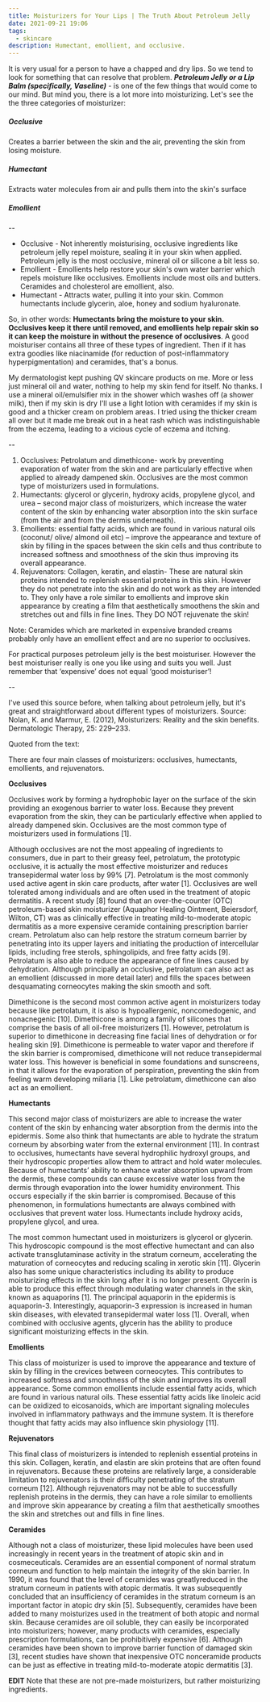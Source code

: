 ```yaml
---
title: Moisturizers for Your Lips | The Truth About Petroleum Jelly
date: 2021-09-21 19:06
tags:
  - skincare
description: Humectant, emollient, and occlusive.
---
```

It is very usual for a person to have a chapped and dry lips. So we tend to look for something that can resolve that problem. ***Petroleum Jelly or a Lip Balm (specifically, Vaseline)*** - is one of the few things that would come to our mind. But mind you, there is a lot more into moisturizing. Let's see the the three categories of moisturizer:

##### Occlusive

Creates a barrier between the skin and the air, preventing the skin from losing moisture.

##### Humectant

Extracts water molecules from air and pulls them into the skin's surface

##### Emollient

\--



* Occlusive - Not inherently moisturising, occlusive ingredients like petroleum jelly repel moisture, sealing it in your skin when applied. Petroleum jelly is the most occlusive, mineral oil or silicone a bit less so.
* Emollient - Emollients help restore your skin's own water barrier which repels moisture like occlusives. Emollients include most oils and butters. Ceramides and cholesterol are emollient, also.
* Humectant - Attracts water, pulling it into your skin. Common humectants include glycerin, aloe, honey and sodium hyaluronate.

So, in other words: **Humectants bring the moisture to your skin. Occlusives keep it there until removed, and emollients help repair skin so it can keep the moisture in without the presence of occlusives**. A good moisturiser contains all three of these types of ingredient. Then if it has extra goodies like niacinamide (for reduction of post-inflammatory hyperpigmentation) and ceramides, that's a bonus.

My dermatologist kept pushing QV skincare products on me. More or less just mineral oil and water, nothing to help my skin fend for itself. No thanks. I use a mineral oil/emulsifier mix in the shower which washes off (a shower milk), then if my skin is dry I'll use a light lotion with ceramides if my skin is good and a thicker cream on problem areas. I tried using the thicker cream all over but it made me break out in a heat rash which was indistinguishable from the eczema, leading to a vicious cycle of eczema and itching.



\--

1. Occlusives: Petrolatum and dimethicone- work by preventing evaporation of water from the skin and are particularly effective when applied to already dampened skin. Occlusives are the most common type of moisturizers used in formulations.
2. Humectants: glycerol or glycerin, hydroxy acids, propylene glycol, and urea – second major class of moisturizers, which increase the water content of the skin by enhancing water absorption into the skin surface (from the air and from the dermis underneath).
3. Emollients: essential fatty acids, which are found in various natural oils (coconut/ olive/ almond oil etc) – improve the appearance and texture of skin by filling in the spaces between the skin cells and thus contribute to increased softness and smoothness of the skin thus improving its overall appearance.
4. Rejuvenators: Collagen, keratin, and elastin- These are natural skin proteins intended to replenish essential proteins in this skin. However they do not penetrate into the skin and do not work as they are intended to. They only have a role similar to emollients and improve skin appearance by creating a film that aesthetically smoothens the skin and stretches out and fills in fine lines. They DO NOT rejuvenate the skin!

Note: Ceramides which are marketed in expensive branded creams probably only have an emollient effect and are no superior to occlusives.

For practical purposes petroleum jelly is the best moisturiser. However the best moisturiser really is one you like using and suits you well. Just remember that ‘expensive’ does not equal ‘good moisturiser’!



\--



I've used this source before, when talking about petroleum jelly, but it's great and straightforward about different types of moisturizers. Source: Nolan, K. and Marmur, E. (2012), Moisturizers: Reality and the skin benefits. Dermatologic Therapy, 25: 229–233.

Quoted from the text:

There are four main classes of moisturizers: occlusives, humectants, emollients, and rejuvenators.

**Occlusives**

Occlusives work by forming a hydrophobic layer on the surface of the skin providing an exogenous barrier to water loss. Because they prevent evaporation from the skin, they can be particularly effective when applied to already dampened skin. Occlusives are the most common type of moisturizers used in formulations \[1].

Although occlusives are not the most appealing of ingredients to consumers, due in part to their greasy feel, petrolatum, the prototypic occlusive, it is actually the most effective moisturizer and reduces transepidermal water loss by 99% \[7]. Petrolatum is the most commonly used active agent in skin care products, after water \[1]. Occlusives are well tolerated among individuals and are often used in the treatment of atopic dermatitis. A recent study \[8] found that an over-the-counter (OTC) petroleum-based skin moisturizer (Aquaphor Healing Ointment, Beiersdorf, Wilton, CT) was as clinically effective in treating mild-to-moderate atopic dermatitis as a more expensive ceramide containing prescription barrier cream. Petrolatum also can help restore the stratum corneum barrier by penetrating into its upper layers and initiating the production of intercellular lipids, including free sterols, sphingolipids, and free fatty acids \[9]. Petrolatum is also able to reduce the appearance of fine lines caused by dehydration. Although principally an occlusive, petrolatum can also act as an emollient (discussed in more detail later) and fills the spaces between desquamating corneocytes making the skin smooth and soft.

Dimethicone is the second most common active agent in moisturizers today because like petrolatum, it is also is hypoallergenic, noncomedogenic, and nonacnegenic \[10]. Dimethicone is among a family of silicones that comprise the basis of all oil-free moisturizers \[1]. However, petrolatum is superior to dimethicone in decreasing fine facial lines of dehydration or for healing skin \[9]. Dimethicone is permeable to water vapor and therefore if the skin barrier is compromised, dimethicone will not reduce transepidermal water loss. This however is beneficial in some foundations and sunscreens, in that it allows for the evaporation of perspiration, preventing the skin from feeling warm developing miliaria \[1]. Like petrolatum, dimethicone can also act as an emollient.

**Humectants**

This second major class of moisturizers are able to increase the water content of the skin by enhancing water absorption from the dermis into the epidermis. Some also think that humectants are able to hydrate the stratum corneum by absorbing water from the external environment \[11]. In contrast to occlusives, humectants have several hydrophilic hydroxyl groups, and their hydroscopic properties allow them to attract and hold water molecules. Because of humectants’ ability to enhance water absorption upward from the dermis, these compounds can cause excessive water loss from the dermis through evaporation into the lower humidity environment. This occurs especially if the skin barrier is compromised. Because of this phenomenon, in formulations humectants are always combined with occlusives that prevent water loss. Humectants include hydroxy acids, propylene glycol, and urea.

The most common humectant used in moisturizers is glycerol or glycerin. This hydroscopic compound is the most effective humectant and can also activate transglutaminase activity in the stratum corneum, accelerating the maturation of corneocytes and reducing scaling in xerotic skin \[11]. Glycerin also has some unique characteristics including its ability to produce moisturizing effects in the skin long after it is no longer present. Glycerin is able to produce this effect through modulating water channels in the skin, known as aquaporins \[1]. The principal aquaporin in the epidermis is aquaporin-3. Interestingly, aquaporin-3 expression is increased in human skin diseases, with elevated transepidermal water loss \[1]. Overall, when combined with occlusive agents, glycerin has the ability to produce significant moisturizing effects in the skin.

**Emollients**

This class of moisturizer is used to improve the appearance and texture of skin by filling in the crevices between corneocytes. This contributes to increased softness and smoothness of the skin and improves its overall appearance. Some common emollients include essential fatty acids, which are found in various natural oils. These essential fatty acids like linoleic acid can be oxidized to eicosanoids, which are important signaling molecules involved in inflammatory pathways and the immune system. It is therefore thought that fatty acids may also influence skin physiology \[11].

**Rejuvenators**

This final class of moisturizers is intended to replenish essential proteins in this skin. Collagen, keratin, and elastin are skin proteins that are often found in rejuvenators. Because these proteins are relatively large, a considerable limitation to rejuvenators is their difficulty penetrating of the stratum corneum \[12]. Although rejuvenators may not be able to successfully replenish proteins in the dermis, they can have a role similar to emollients and improve skin appearance by creating a film that aesthetically smoothes the skin and stretches out and fills in fine lines.

**Ceramides**

Although not a class of moisturizer, these lipid molecules have been used increasingly in recent years in the treatment of atopic skin and in cosmeceuticals. Ceramides are an essential component of normal stratum corneum and function to help maintain the integrity of the skin barrier. In 1990, it was found that the level of ceramides was greatlyreduced in the stratum corneum in patients with atopic dermatis. It was subsequently concluded that an insufficiency of ceramides in the stratum corneum is an important factor in atopic dry skin \[5]. Subsequently, ceramides have been added to many moisturizes used in the treatment of both atopic and normal skin. Because ceramides are oil soluble, they can easily be incorporated into moisturizers; however, many products with ceramides, especially prescription formulations, can be prohibitively expensive \[6]. Although ceramides have been shown to improve barrier function of damaged skin \[3], recent studies have shown that inexpensive OTC nonceramide products can be just as effective in treating mild-to-moderate atopic dermatitis \[3].

**EDIT** Note that these are not pre-made moisturizers, but rather moisturizing ingredients.
